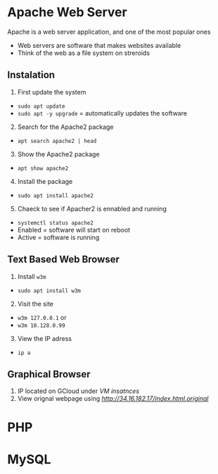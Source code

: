 # Apache Web Server

Apache is a web server application, and one of the most popular ones
- Web servers are software that makes websites available
- Think of the web as a file system on streroids

## Instalation
1. First update the system
- `sudo apt update`
- `sudo apt -y upgrade` = automatically updates the software
2. Search for the Apache2 package
- `apt search apache2 | head`
3. Show the Apache2 package
- `apt show apache2`
4. Install the package
- `sudo apt install apache2`
5. Chaeck to see if Apacher2 is ennabled and running
- `systemctl status apache2`
- Enabled = software will start on reboot
- Active = software is running

## Text Based Web Browser
1. Install `w3m`
- `sudo apt install w3m`
2. Visit the site
- `w3m 127.0.0.1` or
- `w3m 10.128.0.99`
3. View the IP adress
- `ip a`

## Graphical Browser
1. IP located on GCloud under *VM insatnces*
2. View orignal webpage using *http://34.16.182.17/index.html.original*


# PHP


# MySQL

